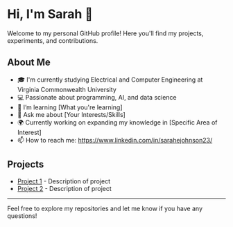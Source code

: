 # Hi, I'm Sarah 👋

Welcome to my personal GitHub profile! Here you'll find my projects, experiments, and contributions.

## About Me
- 🎓 I'm currently studying Electrical and Computer Engineering at Virginia Commonwealth University
- 💻 Passionate about programming, AI, and data science
- 🌱 I’m learning [What you're learning]
- 💬 Ask me about [Your Interests/Skills]
- 🌍 Currently working on expanding my knowledge in [Specific Area of Interest]
- 📫 How to reach me: https://www.linkedin.com/in/sarahejohnson23/

  
## Projects
- [Project 1](link) - Description of project
- [Project 2](link) - Description of project

---

Feel free to explore my repositories and let me know if you have any questions!
